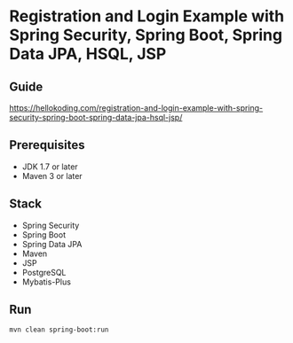 # Registration and Login Example with Spring Security, Spring Boot, Spring Data JPA, HSQL, JSP

## Guide
https://hellokoding.com/registration-and-login-example-with-spring-security-spring-boot-spring-data-jpa-hsql-jsp/

## Prerequisites
- JDK 1.7 or later
- Maven 3 or later

## Stack
- Spring Security
- Spring Boot
- Spring Data JPA
- Maven
- JSP
- PostgreSQL
- Mybatis-Plus

## Run
```mvn clean spring-boot:run```
